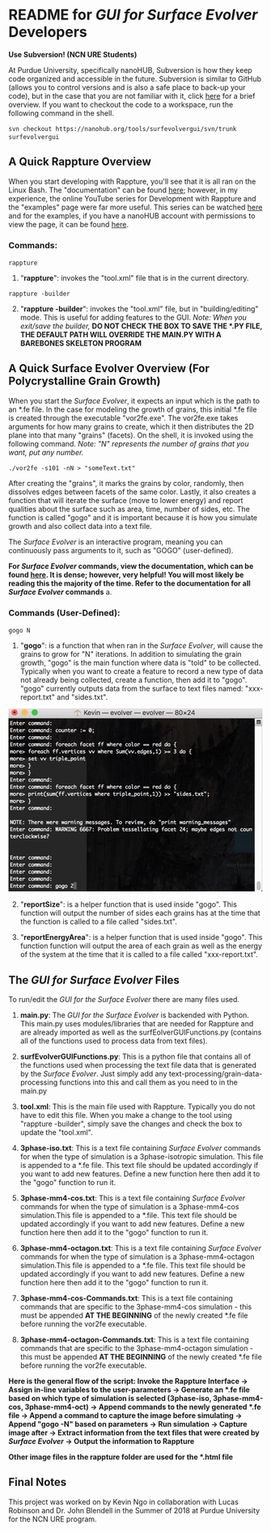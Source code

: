 # README for *GUI for Surface Evolver* Developers

**Use Subversion! (NCN URE Students)**

At Purdue University, specifically nanoHUB, Subversion is how they keep code organized and accessible in the future. Subversion is similar to GitHub (allows you to control versions and is also a safe place to back-up your code), but in the case that you are not familiar with it, click [here](https://www.thegeekstuff.com/2011/04/svn-command-examples/) for a brief overview. If you want to checkout the code to a workspace, run the following command in the shell.

~~~~~
svn checkout https://nanohub.org/tools/surfevolvergui/svn/trunk surfevolvergui
~~~~~

## A Quick Rappture Overview
When you start developing with Rappture, you'll see that it is all ran on the Linux Bash. The "documentation" can be found [here](https://nanohub.org/infrastructure/rappture/wiki/Documentation); however, in my experience, the online YouTube series for Development with Rappture and the "examples" page were far more useful. This series can be watched [here](https://youtu.be/2g7lgOr8SJ4) and for the examples, if you have a nanoHUB account with permissions to view the page, it can be found [here](https://nanohub.org/infrastructure/rappture/browser/trunk/examples/zoo?order=name).

### Commands:
~~~~
rappture
~~~~
1. "**rappture**": invokes the "tool.xml" file that is in the current directory.
 
~~~~
rappture -builder
~~~~
2. "**rappture -builder**": invokes the "tool.xml" file, but in "building/editing" mode. This is useful for adding features to the GUI. *Note: When you exit/save the builder,* **__DO NOT CHECK THE BOX TO SAVE THE \*.PY FILE, THE DEFAULT PATH WILL OVERRIDE THE MAIN.PY WITH A BAREBONES SKELETON PROGRAM__**

## A Quick Surface Evolver Overview (For Polycrystalline Grain Growth)
When you start the *Surface Evolver*, it expects an input which is the path to an \*.fe file. In the case for modeling the growth of grains, this initial \*.fe file is created through the executable "vor2fe.exe". The vor2fe.exe takes arguments for how many grains to create, which it then distributes the 2D plane into that many "grains" (facets). On the shell, it is invoked using the following command. *Note: "N" represents the number of grains that you want, put any number.*

~~~~
./vor2fe -s101 -nN > "someText.txt"
~~~~

After creating the "grains", it marks the grains by color, randomly, then dissolves edges between facets of the same color. Lastly, it also creates a function that will iterate the surface (move to lower energy) and report qualities about the surface such as area, time, number of sides, etc. The function is called "gogo" and it is important because it is how you simulate growth and also collect data into a text file.

The *Surface Evolver* is an interactive program, meaning you can continuously pass arguments to it, such as "GOGO" (user-defined).

**For *Surface Evolver* commands, view the documentation, which can be found [here](http://facstaff.susqu.edu/brakke/evolver/html/evolver.htm). It is dense; however, very helpful! You will most likely be reading this the majority of the time. Refer to the documentation for all *Surface Evolver* commands**
a.
### Commands (User-Defined):
~~~~
gogo N
~~~~
1. "**gogo**": is a function that when ran in the *Surface Evolver*, will cause the grains to grow for "N" iterations. In addition to simulating the grain growth, "gogo" is the main function where data is "told" to be collected. Typically when you want to create a feature to record a new type of data not already being collected, create a function, then add it to "gogo". "gogo" currently outputs data from the surface to text files named: "xxx-report.txt" and "sides.txt".

<img src="/docs/gogoDemo.png"/>

2. "**reportSize**": is a helper function that is used inside "gogo". This function will output the number of sides each grains has at the time that the function is called to a file called "sides.txt".

3. "**reportEnergyArea**": is a helper function that is used inside "gogo". This function function will output the area of each grain as well as the energy of the system at the time that it is called to a file called "xxx-report.txt".

## The *GUI for Surface Evolver* Files
To run/edit the *GUI for the Surface Evolver* there are many files used.
1. **main.py**: The *GUI for the Surface Evolver* is backended with Python. This main.py uses modules/libraries that are needed for Rappture and are already imported as well as the surfEolverGUIFunctions.py (contains all of the functions used to process data from text files).

2. **surfEvolverGUIFunctions.py**: This is a python file that contains all of the functions used when processing the text file data that is generated by the *Surface Evolver*. Just simply add any text-processing/grain-data-processing functions into this and call them as you need to in the main.py

3. **tool.xml**: This is the main file used with Rappture. Typically you do not have to edit this file. When you make a change to the tool using "rappture -builder", simply save the changes and check the box to update the "tool.xml".

4. **3phase-iso.txt**: This is a text file containing *Surface Evolver* commands for when the type of simulation is a 3phase-isotropic simulation. This file is appended to a \*.fe file. This text file should be updated accordingly if you want to add new features. Define a new function here then add it to the "gogo" function to run it.

5. **3phase-mm4-cos.txt**: This is a text file containing *Surface Evolver* commands for when the type of simulation is a 3phase-mm4-cos simulation.This file is appended to a \*.file. This text file should be updated accordingly if you want to add new features. Define a new function here then add it to the "gogo" function to run it.

6. **3phase-mm4-octagon.txt**: This is a text file containing *Surface Evolver* commands for when the type of simulation is a 3phase-mm4-octagon simulation.This file is appended to a \*.fe file. This text file should be updated accordingly if you want to add new features. Define a new function here then add it to the "gogo" function to run it.

7. **3phase-mm4-cos-Commands.txt**: This is a text file containing commands that are specific to the 3phase-mm4-cos simulation - this must be appended **AT THE BEGINNING** of the newly created \*.fe file before running the vor2fe executable. 

8. **3phase-mm4-octagon-Commands.txt**: This is a text file containing commands that are specific to the 3phase-mm4-octagon simulation - this must be appended **AT THE BEGINNING** of the newly created \*.fe file before running the vor2fe executable. 

**Here is the general flow of the script:
Invoke the Rappture Interface &rarr; Assign in-line variables to the user-parameters &rarr; Generate an \*.fe file based on which type of simulation is selected (3phase-iso, 3phase-mm4-cos, 3phase-mm4-oct) &rarr; Append commands to the newly generated \*.fe file &rarr; Append a command to capture the image before simulating &rarr; Append "gogo -N" based on parameters &rarr; Run simulation &rarr; Capture image after &rarr; Extract information from the text files that were created by *Surface Evolver* &rarr; Output the information to Rappture**


**Other image files in the rappture folder are used for the \*.html file**

## Final Notes

This project was worked on by Kevin Ngo in collaboration with Lucas Robinson and Dr. John Blendell in the Summer of 2018 at Purdue University for the NCN URE program.
